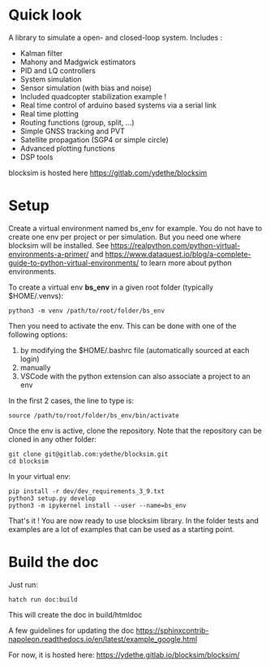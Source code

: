 # Quick look

A library to simulate a open- and closed-loop system. Includes :

-   Kalman filter
-   Mahony and Madgwick estimators
-   PID and LQ controllers
-   System simulation
-   Sensor simulation (with bias and noise)
-   Included quadcopter stabilization example !
-   Real time control of arduino based systems via a serial link
-   Real time plotting
-   Routing functions (group, split, \...)
-   Simple GNSS tracking and PVT
-   Satellite propagation (SGP4 or simple circle)
-   Advanced plotting functions
-   DSP tools

blocksim is hosted here https://gitlab.com/ydethe/blocksim

# Setup

Create a virtual environment named bs_env for example. You do not have to create one env per project or per simulation.
But you need one where blocksim will be installed.
See https://realpython.com/python-virtual-environments-a-primer/ and https://www.dataquest.io/blog/a-complete-guide-to-python-virtual-environments/ to learn more about python environments.

To create a virtual env **bs_env** in a given root folder (typically $HOME/.venvs):

    python3 -m venv /path/to/root/folder/bs_env

Then you need to activate the env. This can be done with one of the following options:

1. by modifying the $HOME/.bashrc file (automatically sourced at each login)
1. manually
1. VSCode with the python extension can also associate a project to an env

In the first 2 cases, the line to type is:

    source /path/to/root/folder/bs_env/bin/activate

Once the env is active, clone the repository. Note that the repository can be cloned in any other folder:

    git clone git@gitlab.com:ydethe/blocksim.git
    cd blocksim

In your virtual env:

    pip install -r dev/dev_requirements_3_9.txt
    python3 setup.py develop
    python3 -m ipykernel install --user --name=bs_env

That's it ! You are now ready to use blocksim library.
In the folder tests and examples are a lot of examples that can be used as a starting point.

# Build the doc

Just run:

    hatch run doc:build

This will create the doc in build/htmldoc

A few guidelines for updating the doc
https://sphinxcontrib-napoleon.readthedocs.io/en/latest/example_google.html

For now, it is hosted here: https://ydethe.gitlab.io/blocksim/blocksim/
